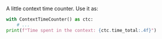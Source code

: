 A little context time counter.
Use it as:

```py
with ContextTimeCounter() as ctc:
    # ...
print(f"Time spent in the context: {ctc.time_total:.4f}")
```
